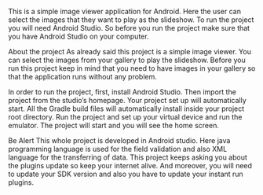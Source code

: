 This is a simple image viewer application for Android. Here the user can select the images that they want to play as the slideshow. To run the project you will need Android Studio. So before you run the project make sure that you have Android Studio on your computer.

About the project
As already said this project is a simple image viewer. You can select the images from your gallery to play the slideshow. Before you run this project keep in mind that you need to have images in your gallery so that the application runs without any problem.

In order to run the project, first, install Android Studio. Then import the project from the studio’s homepage. Your project set up will automatically start. All the Gradle build files will automatically install inside your project root directory. Run the project and set up your virtual device and run the emulator. The project will start and you will see the home screen.

Be Alert
This whole project is developed in Android studio. Here java programming language is used for the field validation and also XML language for the transferring of data. This project keeps asking you about the plugins update so keep your internet alive. And moreover, you will need to update your SDK version and also you have to update your instant run plugins.
